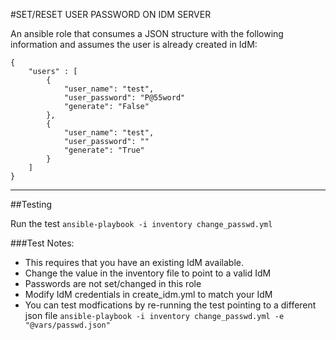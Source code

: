 #SET/RESET USER PASSWORD ON IDM SERVER

An ansible role that consumes a JSON structure with the following information and assumes the user is already created in IdM:
```
{
    "users" : [
        {
            "user_name": "test",
            "user_password": "P@55word"
            "generate": "False"
        },
        {
            "user_name": "test",
            "user_password": ""
            "generate": "True"
        }
    ]
}

```

---
##Testing

Run the test ```ansible-playbook -i inventory change_passwd.yml```

###Test Notes:

* This requires that you have an existing IdM available.
* Change the value in the inventory file to point to a valid IdM
* Passwords are not set/changed in this role
* Modify IdM credentials in create_idm.yml to match your IdM
* You can test modfications by re-running the test pointing to a different json file ```ansible-playbook -i inventory change_passwd.yml -e "@vars/passwd.json"```
